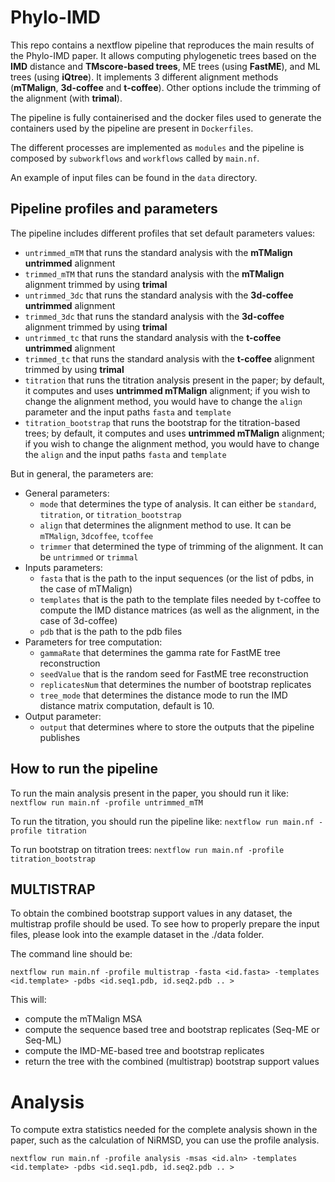 # Phylo-IMD
This repo contains a nextflow pipeline that reproduces the main results of the Phylo-IMD paper. It allows computing phylogenetic trees based on the **IMD** distance and **TMscore-based trees**, ME trees (using **FastME**), and ML trees (using **iQtree**). It implements 3 different alignment methods (**mTMalign**, **3d-coffee** and **t-coffee**). Other options include the trimming of the alignment (with **trimal**).

The pipeline is fully containerised and the docker files used to generate the containers used by the pipeline are present in `Dockerfiles`.

The different processes are implemented as `modules` and the pipeline is composed by `subworkflows` and `workflows` called by `main.nf`.

An example of input files can be found in the `data` directory.

## Pipeline profiles and parameters

The pipeline includes different profiles that set default parameters values: 
- `untrimmed_mTM` that runs the standard analysis with the **mTMalign untrimmed** alignment
- `trimmed_mTM` that runs the standard analysis with the **mTMalign** alignment trimmed by using **trimal**
- `untrimmed_3dc` that runs the standard analysis with the **3d-coffee untrimmed** alignment
- `trimmed_3dc` that runs the standard analysis with the **3d-coffee** alignment trimmed by using **trimal**
- `untrimmed_tc` that runs the standard analysis with the **t-coffee untrimmed** alignment
- `trimmed_tc` that runs the standard analysis with the **t-coffee** alignment trimmed by using **trimal**
-  `titration` that runs the titration analysis present in the paper; by default, it computes and uses **untrimmed mTMalign** alignment; if you wish to change the alignment method, you would have to change the `align` parameter and the input paths `fasta` and `template`
-  `titration_bootstrap` that runs the bootstrap for the titration-based trees; by default, it computes and uses **untrimmed mTMalign** alignment; if you wish to change the alignment method, you would have to change the `align` and the input paths `fasta` and `template`

But in general, the parameters are:
- General parameters:
    - `mode` that determines the type of analysis. It can either be `standard`, `titration`, or `titration_bootstrap`
    - `align` that determines the alignment method to use. It can be `mTMalign`, `3dcoffee`, `tcoffee`
    - `trimmer` that determined the type of trimming of the alignment. It can be `untrimmed` or `trimmal`
- Inputs parameters:
    - `fasta` that is the path to the input sequences (or the list of pdbs, in the case of mTMalign)
    - `templates` that is the path to the template files needed by t-coffee to compute the IMD distance matrices (as well as the alignment, in the case of 3d-coffee)
    - `pdb` that is the path to the pdb files
- Parameters for tree computation:
    - `gammaRate` that determines the gamma rate for FastME tree reconstruction
    - `seedValue` that is the random seed for FastME tree reconstruction
    - `replicatesNum` that determines the number of bootstrap replicates
    -  `tree_mode` that determines the distance mode to run the IMD distance matrix computation, default is 10.
- Output parameter:
    - `output` that determines where to store the outputs that the pipeline publishes

## How to run the pipeline

To run the main analysis present in the paper, you should run it like:
`nextflow run main.nf -profile untrimmed_mTM`

To run the titration, you should run the pipeline like:
`nextflow run main.nf -profile titration`

To run bootstrap on titration trees:
`nextflow run main.nf -profile titration_bootstrap`

## MULTISTRAP

To obtain the combined bootstrap support values in any dataset, the multistrap profile should be used. 
To see how to properly prepare the input files, please look into the example dataset in the ./data folder. 

The command line should be: 

`nextflow run main.nf -profile multistrap -fasta <id.fasta> -templates <id.template> -pdbs <id.seq1.pdb, id.seq2.pdb .. >`

This will: 
- compute the mTMalign MSA
- compute the sequence based tree and bootstrap replicates (Seq-ME or Seq-ML)
- compute the IMD-ME-based tree and bootstrap replicates
- return the tree with the combined (multistrap) bootstrap support values

# Analysis 

To compute extra statistics needed for the complete analysis shown in the paper, such as the calculation of NiRMSD, you can use the profile analysis.

`nextflow run main.nf -profile analysis -msas <id.aln> -templates <id.template> -pdbs <id.seq1.pdb, id.seq2.pdb .. >`

